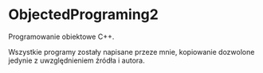 # ObjectedPrograming2

Programowanie obiektowe C++.

Wszystkie programy zostały napisane przeze mnie, kopiowanie dozwolone jedynie z uwzględnieniem źródła i autora.
